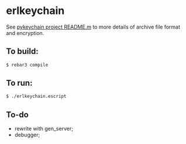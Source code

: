 # erlkeychain

See [pykeychain project README.m](https://github.com/ctxhaard/erlkeychain) to more details of archive file format and encryption.

## To build: 
```sh
$ rebar3 compile
```

## To run:
```sh
$ ./erlkeychain.escript
```

## To-do

- rewrite with gen_server;
- debugger;
